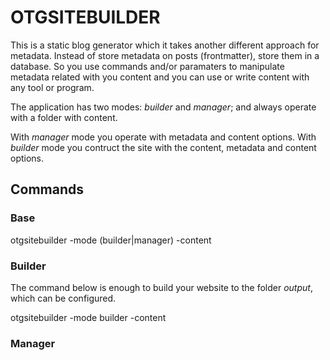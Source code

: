 # OTGSITEBUILDER

This is a static blog generator which it takes another different approach
for metadata. Instead of store metadata on posts (frontmatter), store them in a database.
So you use commands and/or paramaters to manipulate metadata related with
you content and you can use or write content with any tool or program.

The application has two modes: *builder* and *manager*; and always operate
with a folder with content.

With *manager* mode you operate with metadata and content options.
With *builder* mode you contruct the site with the content, metadata and content options.

## Commands

### Base

otgsitebuilder -mode (builder|manager) -content <path to folder>

### Builder

The command below is enough to build your website to the folder *output*, which can be configured.

otgsitebuilder -mode builder -content <path to folder>

### Manager
